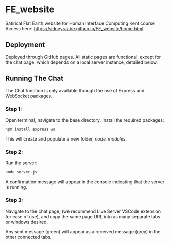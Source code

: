 # FE_website
Satirical Flat Earth website for Human Interface Computing Kent course
Access here: https://sidneyraabe.github.io/FE_website/home.html

## Deployment
Deployed through GitHub pages. All static pages are functional, except for the chat page, which depends on a local server instance, detailed below.

## Running The Chat
The Chat function is only available through the use of Express and WebSocket packages.



### Step 1:
Open terminal, navigate to the base directory.
Install the required packages:

```
npm install express ws
```

This will create and populate a new folder, *node_modules*.

### Step 2:
Run the server:
```
node server.js
```

A confirmation message will appear in the console indicating that the server is running. 

### Step 3:
Navigate to the chat page, (we recommend Live Server VSCode extension for ease of use), and copy the same page URL into as many separate tabs or windows desired. 

Any sent message (green) will appear as a received message (grey) in the other connected tabs.
